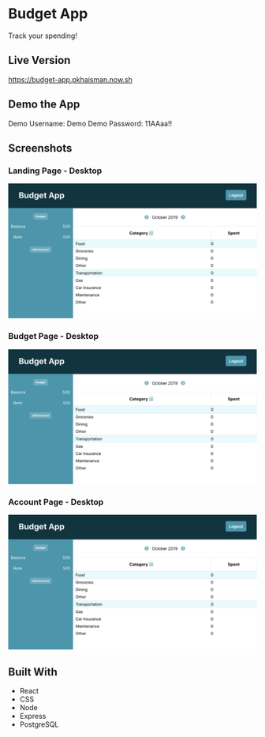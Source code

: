 # Budget App

Track your spending!

## Live Version

https://budget-app.pkhaisman.now.sh

## Demo the App

Demo Username: Demo
Demo Password: 11AAaa!!

## Screenshots

### Landing Page - Desktop

![Landing Page: Desktop view](https://raw.githubusercontent.com/pkhaisman/budget-app/master/src/photos/budget-page.png)

### Budget Page - Desktop

![Budget Page: Desktop view](https://raw.githubusercontent.com/pkhaisman/budget-app/master/src/photos/budget-page.png)

### Account Page - Desktop

![Account Page: Desktop view](https://raw.githubusercontent.com/pkhaisman/budget-app/master/src/photos/budget-page.png)

## Built With

* React
* CSS
* Node
* Express
* PostgreSQL



